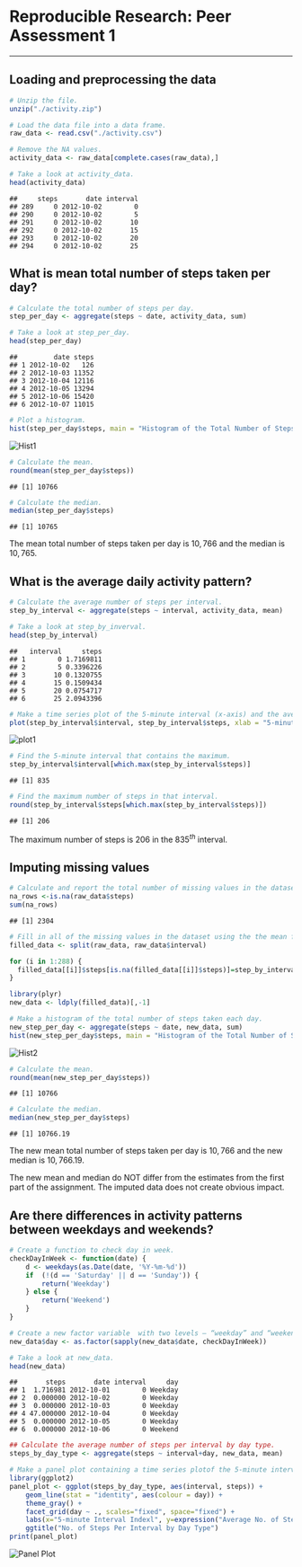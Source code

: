 
# Reproducible Research: Peer Assessment 1
-----



## Loading and preprocessing the data


```r
# Unzip the file.
unzip("./activity.zip")

# Load the data file into a data frame.
raw_data <- read.csv("./activity.csv")

# Remove the NA values.
activity_data <- raw_data[complete.cases(raw_data),]

# Take a look at activity_data.
head(activity_data)
```

```
##     steps       date interval
## 289     0 2012-10-02        0
## 290     0 2012-10-02        5
## 291     0 2012-10-02       10
## 292     0 2012-10-02       15
## 293     0 2012-10-02       20
## 294     0 2012-10-02       25
```



## What is mean total number of steps taken per day?


```r
# Calculate the total number of steps per day.
step_per_day <- aggregate(steps ~ date, activity_data, sum)

# Take a look at step_per_day.
head(step_per_day)
```

```
##         date steps
## 1 2012-10-02   126
## 2 2012-10-03 11352
## 3 2012-10-04 12116
## 4 2012-10-05 13294
## 5 2012-10-06 15420
## 6 2012-10-07 11015
```

```r
# Plot a histogram.
hist(step_per_day$steps, main = "Histogram of the Total Number of Steps Per Day", xlab = "Steps Per Day")
```
![Hist1](figure/hist1.png)

```r
# Calculate the mean.
round(mean(step_per_day$steps))
```

```
## [1] 10766
```

```r
# Calculate the median.
median(step_per_day$steps)
```

```
## [1] 10765
```
The mean total number of steps taken per day is $10,766$ and the median is $10,765$.



## What is the average daily activity pattern?


```r
# Calculate the average number of steps per interval.
step_by_interval <- aggregate(steps ~ interval, activity_data, mean)

# Take a look at step_by_inverval.
head(step_by_interval)
```

```
##   interval     steps
## 1        0 1.7169811
## 2        5 0.3396226
## 3       10 0.1320755
## 4       15 0.1509434
## 5       20 0.0754717
## 6       25 2.0943396
```

```r
# Make a time series plot of the 5-minute interval (x-axis) and the average number of steps taken (y-axis).
plot(step_by_interval$interval, step_by_interval$steps, xlab = "5-minute Interval Index", ylab = "Average Number of Steps", type = "l")
```

![plot1](figure/timeSeries.png)

```r
# Find the 5-minute interval that contains the maximum.
step_by_interval$interval[which.max(step_by_interval$steps)]
```

```
## [1] 835
```

```r
# Find the maximum number of steps in that interval.
round(step_by_interval$steps[which.max(step_by_interval$steps)])
```

```
## [1] 206
```
The maximum number of steps is $206$ in the $835^{th}$ interval.



## Imputing missing values


```r
# Calculate and report the total number of missing values in the dataset.
na_rows <-is.na(raw_data$steps)
sum(na_rows)
```

```
## [1] 2304
```

```r
# Fill in all of the missing values in the dataset using the the mean for that 5-minute interval, etc.
filled_data <- split(raw_data, raw_data$interval)

for (i in 1:288) {
  filled_data[[i]]$steps[is.na(filled_data[[i]]$steps)]=step_by_interval$steps[i]
}

library(plyr)
new_data <- ldply(filled_data)[,-1]

# Make a histogram of the total number of steps taken each day.
new_step_per_day <- aggregate(steps ~ date, new_data, sum)
hist(new_step_per_day$steps, main = "Histogram of the Total Number of Steps Per Day", xlab = "Steps Per Day")
```
![Hist2](figure/hist2.png)

```r
# Calculate the mean.
round(mean(new_step_per_day$steps))
```

```
## [1] 10766
```

```r
# Calculate the median.
median(new_step_per_day$steps)
```

```
## [1] 10766.19
```
The new mean total number of steps taken per day is $10,766$ and the new median is $10,766.19$.

The new mean and median do NOT differ from the estimates from the first part of the assignment. The imputed data does not create obvious impact.



## Are there differences in activity patterns between weekdays and weekends?


```r
# Create a function to check day in week.
checkDayInWeek <- function(date) {
    d <- weekdays(as.Date(date, '%Y-%m-%d'))
    if  (!(d == 'Saturday' || d == 'Sunday')) {
        return('Weekday') 
    } else {
        return('Weekend')
    }
}

# Create a new factor variable  with two levels – “weekday” and “weekend”.
new_data$day <- as.factor(sapply(new_data$date, checkDayInWeek))

# Take a look at new_data.
head(new_data)
```

```
##       steps       date interval     day
## 1  1.716981 2012-10-01        0 Weekday
## 2  0.000000 2012-10-02        0 Weekday
## 3  0.000000 2012-10-03        0 Weekday
## 4 47.000000 2012-10-04        0 Weekday
## 5  0.000000 2012-10-05        0 Weekday
## 6  0.000000 2012-10-06        0 Weekend
```

```r
## Calculate the average number of steps per interval by day type.
steps_by_day_type <- aggregate(steps ~ interval+day, new_data, mean)

# Make a panel plot containing a time series plotof the 5-minute interval (x-axis) and the average number of steps taken, averaged across all weekday days or weekend days (y-axis). 
library(ggplot2)
panel_plot <- ggplot(steps_by_day_type, aes(interval, steps)) +
    geom_line(stat = "identity", aes(colour = day)) +
    theme_gray() +
    facet_grid(day ~ ., scales="fixed", space="fixed") +
    labs(x="5-minute Interval Indexl", y=expression("Average No. of Steps")) +
    ggtitle("No. of Steps Per Interval by Day Type")
print(panel_plot)
```

![Panel Plot](figure/panelPlot.png)
